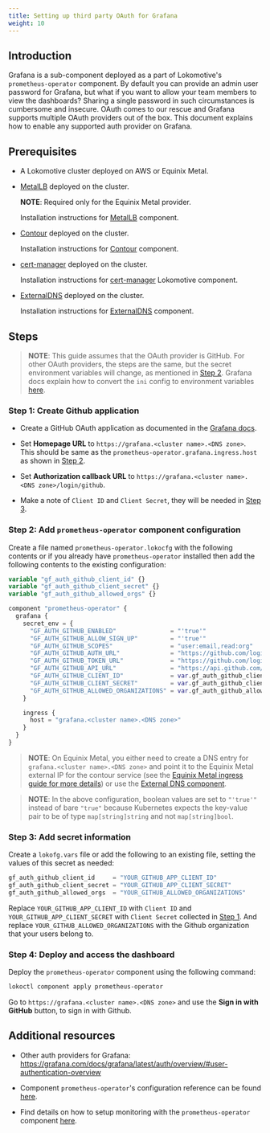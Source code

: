 ```yaml
---
title: Setting up third party OAuth for Grafana
weight: 10
---
```


## Introduction

Grafana is a sub-component deployed as a part of Lokomotive's `prometheus-operator` component. By
default you can provide an admin user password for Grafana, but what if you want to allow your team
members to view the dashboards? Sharing a single password in such circumstances is cumbersome and
insecure. OAuth comes to our rescue and Grafana supports multiple OAuth providers out of the box.
This document explains how to enable any supported auth provider on Grafana.

## Prerequisites

- A Lokomotive cluster deployed on AWS or Equinix Metal.

- [MetalLB](https://metallb.universe.tf/) deployed on the cluster.

  **NOTE**: Required only for the Equinix Metal provider.

  Installation instructions for [MetalLB](./ingress-with-contour-metallb.md) component.

- [Contour](https://projectcontour.io/) deployed on the cluster.

  Installation instructions for [Contour](../configuration-reference/components/contour.md)
  component.

- [cert-manager](https://cert-manager.io/docs/) deployed on the cluster.

  Installation instructions for
  [cert-manager](../configuration-reference/components/cert-manager.md) Lokomotive component.

- [ExternalDNS](https://github.com/kubernetes-sigs/external-dns) deployed on the cluster.

  Installation instructions for [ExternalDNS](../configuration-reference/components/external-dns.md)
  component.

## Steps

> **NOTE**: This guide assumes that the OAuth provider is GitHub. For other OAuth providers, the
> steps are the same, but the secret environment variables will change, as mentioned in [Step
> 2](#step-2-add-prometheus-operator-component-configuration). Grafana docs explain how to convert
> the `ini` config to environment variables
> [here](https://grafana.com/docs/grafana/latest/administration/configuration/#configure-with-environment-variables).

### Step 1: Create Github application

- Create a GitHub OAuth application as documented in the [Grafana
  docs](https://grafana.com/docs/grafana/latest/auth/github/).

- Set **Homepage URL** to `https://grafana.<cluster name>.<DNS zone>`. This should be same as the
  `prometheus-operator.grafana.ingress.host` as shown in [Step
  2](#step-2-add-prometheus-operator-component-configuration).

- Set **Authorization callback URL** to `https://grafana.<cluster name>.<DNS zone>/login/github`.

- Make a note of `Client ID` and `Client Secret`, they will be needed in [Step
  3](#step-3-add-secret-information).

### Step 2: Add `prometheus-operator` component configuration

Create a file named `prometheus-operator.lokocfg` with the following contents or if you already
have `prometheus-operator` installed then add the following contents to the existing configuration:

```tf
variable "gf_auth_github_client_id" {}
variable "gf_auth_github_client_secret" {}
variable "gf_auth_github_allowed_orgs" {}

component "prometheus-operator" {
  grafana {
    secret_env = {
      "GF_AUTH_GITHUB_ENABLED"               = "'true'"
      "GF_AUTH_GITHUB_ALLOW_SIGN_UP"         = "'true'"
      "GF_AUTH_GITHUB_SCOPES"                = "user:email,read:org"
      "GF_AUTH_GITHUB_AUTH_URL"              = "https://github.com/login/oauth/authorize"
      "GF_AUTH_GITHUB_TOKEN_URL"             = "https://github.com/login/oauth/access_token"
      "GF_AUTH_GITHUB_API_URL"               = "https://api.github.com/user"
      "GF_AUTH_GITHUB_CLIENT_ID"             = var.gf_auth_github_client_id
      "GF_AUTH_GITHUB_CLIENT_SECRET"         = var.gf_auth_github_client_secret
      "GF_AUTH_GITHUB_ALLOWED_ORGANIZATIONS" = var.gf_auth_github_allowed_orgs
    }

    ingress {
      host = "grafana.<cluster name>.<DNS zone>"
    }
  }
}
```

> **NOTE**: On Equinix Metal, you either need to create a DNS entry for `grafana.<cluster name>.<DNS zone>`
> and point it to the Equinix Metal external IP for the contour service (see the [Equinix Metal ingress guide for
> more details](./ingress-with-contour-metallb.md)) or use the [External DNS
> component](../configuration-reference/components/external-dns.md).

> **NOTE**: In the above configuration, boolean values are set to `"'true'"` instead of bare
> `"true"` because Kubernetes expects the key-value pair to be of type `map[string]string` and not
> `map[string]bool`.

### Step 3: Add secret information

Create a `lokofg.vars` file or add the following to an existing file, setting the values of this
secret as needed:

```tf
gf_auth_github_client_id     = "YOUR_GITHUB_APP_CLIENT_ID"
gf_auth_github_client_secret = "YOUR_GITHUB_APP_CLIENT_SECRET"
gf_auth_github_allowed_orgs  = "YOUR_GITHUB_ALLOWED_ORGANIZATIONS"
```

Replace `YOUR_GITHUB_APP_CLIENT_ID` with `Client ID` and `YOUR_GITHUB_APP_CLIENT_SECRET` with
`Client Secret` collected in [Step 1](#step-1-create-github-application). And replace
`YOUR_GITHUB_ALLOWED_ORGANIZATIONS` with the Github organization that your users belong to.

### Step 4: Deploy and access the dashboard

Deploy the `prometheus-operator` component using the following command:

```bash
lokoctl component apply prometheus-operator
```

Go to `https://grafana.<cluster name>.<DNS zone>` and use the **Sign in with GitHub** button, to
sign in with Github.

## Additional resources

- Other auth providers for Grafana:
  https://grafana.com/docs/grafana/latest/auth/overview/#user-authentication-overview

- Component `prometheus-operator`'s configuration reference can be found
  [here](../configuration-reference/components/prometheus-operator.md).

- Find details on how to setup monitoring with the `prometheus-operator` component
  [here](./monitoring-with-prometheus-operator.md).
